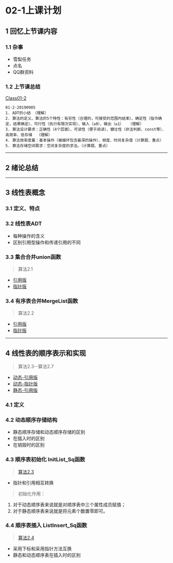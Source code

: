# 02-1上课计划  
## 1 回忆上节课内容  
### 1.1 杂事  
- 雪梨任务  
- 点名  
- QQ群资料    
### 1.2 上节课总结    
[Class01-2](../course-summary/Class01-2-20190905.txt)      
```
01-2-20190905
1. ADT的小结 （理解）    
2. 算法的定义、算法的5个特性：有穷性（合理的，可接受的范围内结束）、确定性（指令确定，结果确定）、可行性（执行有限次实现）、输入（≥0）、输出（≥1）  （理解）   
3. 算法设计要求：正确性（4个层面）、可读性（便于阅读）、健壮性（非法判断、const等）、高效率、低存储  （理解）   
4. 算法效率度量：基本操作（被循环包含最深的操作）、频度、时间复杂度（计算题、重点）  
5. 算法存储空间需求：空间复杂度的求法。（计算题、重点）     
```
---

## 2 绪论总结   

---
## 3 线性表概念    

### 3.1 定义、特点    
### 3.2 线性表ADT     
- 每种操作的含义  
- 区别引用型操作和传递引用的不同  
### 3.3 集合合并union函数
>算法2.1   
- [引用版](../../../../GithubRepository/WeiMuYang/data-structure/数据结构代码/2-线性表/01-Algorithm-2.1-2.2(动态-顺序-引用).cpp)    
-  [指针版](../../../../GithubRepository/WeiMuYang/data-structure/数据结构代码/2-线性表/02-Algorithm-2.1-2.2(动态-顺序-指针).c)     

### 3.4 有序表合并MergeList函数
>算法2.2                 
- [引用版](../../../../GithubRepository/WeiMuYang/data-structure/数据结构代码/2-线性表/01-Algorithm-2.1-2.2(动态-顺序-引用).cpp)   
- [指针版](../../../../GithubRepository/WeiMuYang/data-structure/数据结构代码/2-线性表/02-Algorithm-2.1-2.2(动态-顺序-指针).c)        

---
## 4 线性表的顺序表示和实现       
>算法2.3--算法2.7     
- [动态-引用版](../../../../GithubRepository/WeiMuYang/data-structure/数据结构代码/2-线性表/03-Algorithm-2.3-2.7(动态-顺序-引用).cpp)    
- [动态-指针版](../../../../GithubRepository/WeiMuYang/data-structure/数据结构代码/2-线性表/04-Algorithm-2.3-2.7(动态-顺序-指针).c)      
- [静态-引用版](../../../../GithubRepository/WeiMuYang/data-structure/数据结构代码/2-线性表/05-Algorithm-2.3-2.5(静态-顺序-引用).cpp)      

### 4.1 定义    
### 4.2 动态顺序存储结构  
- 静态顺序存储和动态顺序存储的区别 
- 在插入时的区别  
- 在销毁时的区别   
### 4.3 顺序表初始化 InitList_Sq函数
>[算法2.3](../../../../GithubRepository/WeiMuYang/data-structure/数据结构代码/2-线性表/06-Algorithm-2.3(动态-顺序-引用-指针).cpp)       
- 指针和引用相互转换       

>初始化作用：    
1. 对于动态顺序表来说就是对顺序表中三个属性成员赋值；    
2. 对于静态顺序表来说就是将元素个数置零即可。    

### 4.4 顺序表插入 ListInsert_Sq函数
>[算法2.4](../../../../GithubRepository/WeiMuYang/data-structure/数据结构代码/2-线性表/07-Algorithm-2.4(动态-顺序-引用-指针).cpp)     
- 采用下标和采用指针方法互换   
- 静态和动态顺序表在插入时的区别   






